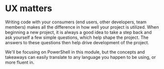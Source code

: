 # UX matters

Writing code with your consumers (end users, other developers, team members) makes all the difference in how well your project is utilized.
When beginning a new project, it is always a good idea to take a step back and ask yourself a few simple questions, which help shape the project.
The answers to these questions then help drive development of the project. 

We'll be focusing on PowerShell in this module, but the concepts and takeaways can easily translate to any language you happen to be using, or more fluent in.